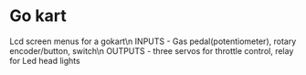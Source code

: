 # Go kart
 Lcd screen menus for a gokart\n
 INPUTS - Gas pedal(potentiometer), rotary encoder/button, switch\n
 OUTPUTS - three servos for throttle control, relay for Led head lights
